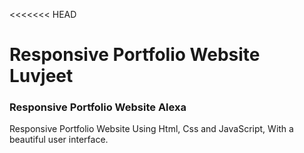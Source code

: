 <<<<<<< HEAD
# Responsive Portfolio Website Luvjeet

### Responsive Portfolio Website Alexa

Responsive Portfolio Website Using Html, Css and JavaScript, With a beautiful user interface. 
